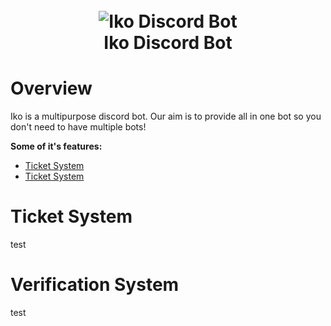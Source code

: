 <h1 align="center">
  <br>
  <img src="" alt="Iko Discord Bot">
  <br>
  Iko Discord Bot
  <br>
</h1>

# Overview
Iko is a multipurpose discord bot. Our aim is to provide all in one bot so you don't need to have multiple bots!

**Some of it's features:**
- <a href="#Ticket System">Ticket System</a>
- <a href="#Verification System">Ticket System</a>

# Ticket System

test

# Verification System

test
